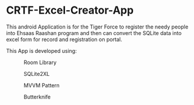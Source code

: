 # CRTF-Excel-Creator-App

This android Application is for the Tiger Force to register the needy people into Ehsaas Raashan program and then can convert the SQLite data into excel form for record and registration on portal.

This App is developed using:
<ul>
  <ol>Room Library</ol>
  <ol>SQLite2XL</ol>
  <ol>MVVM Pattern</ol>
  <ol>Butterknife</ol>
  </ul>

